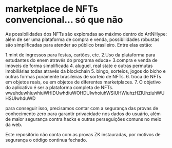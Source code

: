 # marketplace de NFTs convencional... só que não
As possibilidades dos NFTs são exploradas ao máximo dentro do ArtNHype:
além de ser uma plataforma de compra e venda, possibilidades robustas são
simplificadas para atender ao público brasileiro. Entre elas estão:

1.mint de ingressos para festas, cartões, etc. 
2.Uso da plataforma para estudantes do enem através do programa educa+
3.compra e venda de imóveis de forma simplificada 
4. aluguel, real state e outras permutas imobiliárias todas através da blockchain
5. bingo, sorteios, jogos do bicho e outras formas puramente brasileiras de sorteio de NFTs.
6. troca de NFTs em objetos reais, ou em objetos de diferentes marketplaces.
7. O objetivo do aplicativo é ser a plataforma completa de NFTs. 
wwuhduwhiuwhiuWHIDUwhdiuWOHDUIwhoiuhWSIUHWiuhzHZIUhziuhWUHSUIwhduWD

para conseguir isso, precisamos contar com a segurança das provas de conhecimento zero para
garantir privacidade nos dados do usuário, além de maior segurança contra hacks e outras
perseguições comuns no meio da web.

Este repositório não conta com as provas ZK instauradas, por motivos de segurança o código continua fechado.
